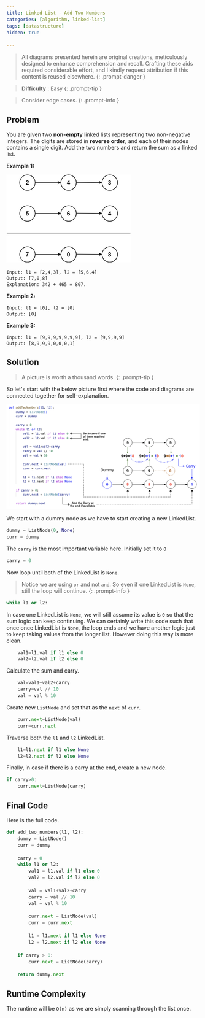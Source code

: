 ```yaml
---
title: Linked List - Add Two Numbers
categories: [algorithm, linked-list]
tags: [datastructure]
hidden: true

---
```


> All diagrams presented herein are original creations, meticulously designed to enhance comprehension and recall. Crafting these aids required considerable effort, and I kindly request attribution if this content is reused elsewhere.
{: .prompt-danger }

> **Difficulty** :  Easy
{: .prompt-tip }

> Consider edge cases.
{: .prompt-info }

## Problem

You are given two **non-empty** linked lists representing two non-negative integers. The digits are stored in **reverse order**, and each of their nodes contains a single digit. Add the two numbers and return the sum as a linked list.

**Example 1:**

<img src="../assets/img/addtwonumber1.jpeg" alt="addtwonumber1" style="zoom:67%;" />

```
Input: l1 = [2,4,3], l2 = [5,6,4]
Output: [7,0,8]
Explanation: 342 + 465 = 807.
```

**Example 2:**

```
Input: l1 = [0], l2 = [0]
Output: [0]
```

**Example 3:**

```
Input: l1 = [9,9,9,9,9,9,9], l2 = [9,9,9,9]
Output: [8,9,9,9,0,0,0,1]
```

## Solution

> A picture is worth a thousand words. 
{: .prompt-tip }

So let's start with the below picture first where the code and diagrams are connected together for self-explanation.

![image-20240408014134879](../assets/img/image-20240408014134879.png)

We start with a dummy node as we have to start creating a new LinkedList.

```python
dummy = ListNode(0, None)
curr = dummy
```

The `carry` is the most important variable here. Initially set it to `0`

```python
carry = 0
```

Now loop until both of the LinkedList is `None`. 

> Notice we are using `or` and not `and`. So even if one LinkedList is `None`, still the loop will continue.
{: .prompt-info }

```python
while l1 or l2:
```

In case one LinkedList is `None`, we will still assume its value is `0` so that the sum logic can keep continuing. We can certainly write this code such that once once LinkedList is `None`, the loop ends and we have another logic just to keep taking values from the longer list. However doing this way is more clean.

```python
    val1=l1.val if l1 else 0
    val2=l2.val if l2 else 0
```

Calculate the sum and carry.

```python
    val=val1+val2+carry
    carry=val // 10
    val = val % 10
```

Create new `ListNode` and set that as the `next` of `curr`.

```python
    curr.next=ListNode(val)
    curr=curr.next
```

Traverse both the `l1` and `l2` LinkedList.

```python
    l1=l1.next if l1 else None
    l2=l2.next if l2 else None
```

Finally, in case if there is a carry at the end, create a new node. 

```python
if carry>0:
    curr.next=ListNode(carry)
```

## Final Code

Here is the full code.

```python
def add_two_numbers(l1, l2):
    dummy = ListNode()
    curr = dummy

    carry = 0
    while l1 or l2:
        val1 = l1.val if l1 else 0
        val2 = l2.val if l2 else 0

        val = val1+val2+carry
        carry = val // 10
        val = val % 10

        curr.next = ListNode(val)
        curr = curr.next

        l1 = l1.next if l1 else None
        l2 = l2.next if l2 else None

    if carry > 0:
        curr.next = ListNode(carry)

    return dummy.next
```

## Runtime Complexity

The runtime will be `O(n)` as we are simply scanning through the list once.
